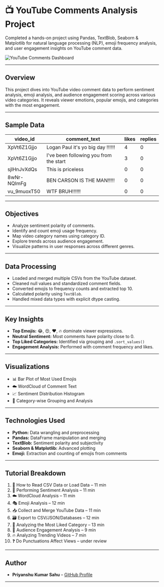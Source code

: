 # 📺 YouTube Comments Analysis Project

Completed a hands-on project using Pandas, TextBlob, Seaborn & Matplotlib for natural language processing (NLP), emoji frequency analysis, and user engagement insights on YouTube comment data.  

![YouTube Comments Dashboard](https://raw.githubusercontent.com/your-username/your-repo/main/your-image-name.png)

---

## **Overview**  
This project dives into YouTube video comment data to perform sentiment analysis, emoji analysis, and audience engagement scoring across various video categories. It reveals viewer emotions, popular emojis, and categories with the most engagement.

---

## **Sample Data**

| video_id       | comment_text                          | likes | replies |
|----------------|---------------------------------------|-------|---------|
| XpVt6Z1Gjjo    | Logan Paul it's yo big day ‼️‼️‼️     | 4     | 0       |
| XpVt6Z1Gjjo    | I've been following you from the start| 3     | 0       |
| sjlHnJvXdQs    | This is priceless                     | 0     | 0       |
| 8wNr-NQImFg    | BEN CARSON IS THE MAN!!!!!            | 0     | 0       |
| vu_9muoxT50    | WTF BRUH!!!!!!                        | 0     | 0       |

---

## **Objectives**  
- Analyze sentiment polarity of comments.  
- Identify and count emoji usage frequency.  
- Map video category names using category ID.  
- Explore trends across audience engagement.  
- Visualize patterns in user responses across different genres.

---

## **Data Processing**  
- Loaded and merged multiple CSVs from the YouTube dataset.  
- Cleaned null values and standardized comment fields.  
- Converted emojis to frequency counts and extracted top 10.  
- Calculated polarity using `TextBlob`.  
- Handled mixed data types with explicit dtype casting.  

---

## **Key Insights**  
- **Top Emojis:** 😂, 😍, ❤, 🔥 dominate viewer expressions.  
- **Neutral Sentiment:** Most comments have polarity close to 0.  
- **Top Liked Categories:** Identified via grouping and `.sort_values()`  
- **Engagement Analysis:** Performed with comment frequency and likes.  

---

## **Visualizations**  
- 📊 Bar Plot of Most Used Emojis  
- ☁️ WordCloud of Comment Text  
- 📈 Sentiment Distribution Histogram  
- 📂 Category-wise Grouping and Analysis  

---

## **Technologies Used**  
- **Python:** Data wrangling and preprocessing  
- **Pandas:** DataFrame manipulation and merging  
- **TextBlob:** Sentiment polarity and subjectivity  
- **Seaborn & Matplotlib:** Advanced plotting  
- **Emoji:** Extraction and counting of emojis from comments  

---

## **Tutorial Breakdown**

1. 📂 How to Read CSV Data or Load Data – 11 min  
2. 🧠 Performing Sentiment Analysis – 11 min  
3. ☁️ WordCloud Analysis – 11 min  
4. 🎭 Emoji Analysis – 12 min  
5. 📥 Collect and Merge YouTube Data – 11 min  
6. 🗃️ Export to CSV/JSON/Databases – 12 min  
7. 💖 Analyzing the Most Liked Category – 13 min  
8. 🔄 Audience Engagement Analysis – 9 min  
9. 🔥 Analyzing Trending Videos – 7 min  
10. ❓ Do Punctuations Affect Views – under review  

---

## **Author**  
- **Priyanshu Kumar Sahu** – [GitHub Profile](https://github.com/kumarsahup07)

---
